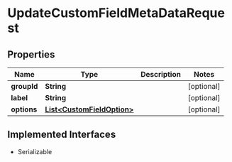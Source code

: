 

# UpdateCustomFieldMetaDataRequest


## Properties

| Name | Type | Description | Notes |
|------------ | ------------- | ------------- | -------------|
|**groupId** | **String** |  |  [optional] |
|**label** | **String** |  |  [optional] |
|**options** | [**List&lt;CustomFieldOption&gt;**](CustomFieldOption.md) |  |  [optional] |


## Implemented Interfaces

* Serializable

